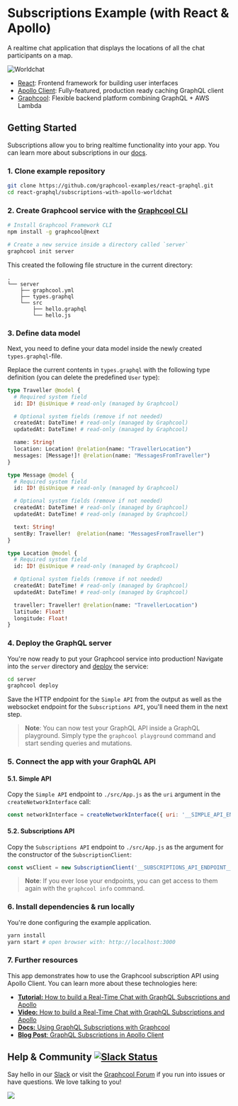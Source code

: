 # Subscriptions Example (with React & Apollo)

A realtime chat application that displays the locations of all the chat participants on a map.

![Worldchat](http://i.imgur.com/8cpv7Hi.png)

* [React](https://facebook.github.io/react/): Frontend framework for building user interfaces
* [Apollo Client](https://github.com/apollographql/apollo-client): Fully-featured, production ready caching GraphQL client
* [Graphcool](https://www.graph.cool): Flexible backend platform combining GraphQL + AWS Lambda

## Getting Started

Subscriptions allow you to bring realtime functionality into your app. You can learn more about subscriptions in our [docs](https://www.graph.cool/docs/reference/simple-api/subscriptions-aip7oojeiv/).


### 1. Clone example repository

```sh
git clone https://github.com/graphcool-examples/react-graphql.git
cd react-graphql/subscriptions-with-apollo-worldchat
```

### 2. Create Graphcool service with the [Graphcool CLI](https://docs-next.graph.cool/reference/graphcool-cli/overview-zboghez5go)

```sh
# Install Graphcool Framework CLI
npm install -g graphcool@next

# Create a new service inside a directory called `server`
graphcool init server
```

This created the following file structure in the current directory:

```
.
└── server
    ├── graphcool.yml
    ├── types.graphql
    └── src
        ├── hello.graphql
        └── hello.js
```

### 3. Define data model

Next, you need to define your data model inside the newly created `types.graphql`-file.

Replace the current contents in `types.graphql` with the following type definition (you can delete the predefined `User` type):

```graphql
type Traveller @model {
  # Required system field
  id: ID! @isUnique # read-only (managed by Graphcool)

  # Optional system fields (remove if not needed)
  createdAt: DateTime! # read-only (managed by Graphcool)
  updatedAt: DateTime! # read-only (managed by Graphcool)

  name: String!
  location: Location! @relation(name: "TravellerLocation")
  messages: [Message!]! @relation(name: "MessagesFromTraveller")
}

type Message @model {
  # Required system field
  id: ID! @isUnique # read-only (managed by Graphcool)

  # Optional system fields (remove if not needed)
  createdAt: DateTime! # read-only (managed by Graphcool)
  updatedAt: DateTime! # read-only (managed by Graphcool)

  text: String!
  sentBy: Traveller!  @relation(name: "MessagesFromTraveller")
}

type Location @model {
  # Required system field
  id: ID! @isUnique # read-only (managed by Graphcool)

  # Optional system fields (remove if not needed)
  createdAt: DateTime! # read-only (managed by Graphcool)
  updatedAt: DateTime! # read-only (managed by Graphcool)

  traveller: Traveller! @relation(name: "TravellerLocation")
  latitude: Float!
  longitude: Float!
}
```

### 4. Deploy the GraphQL server

You're now ready to put your Graphcool service into production! Navigate into the `server` directory and [deploy](https://docs-next.graph.cool/reference/graphcool-cli/commands-aiteerae6l#graphcool-deploy) the service:

```sh
cd server
graphcool deploy
```

Save the HTTP endpoint for the `Simple API` from the output as well as the websocket endpoint for the `Subscriptions API`, you'll need them in the next step.

> **Note**: You can now test your GraphQL API inside a GraphQL playground. Simply type the `graphcool playground` command and start sending queries and mutations.

### 5. Connect the app with your GraphQL API

#### 5.1. Simple API

Copy the `Simple API` endpoint to `./src/App.js` as the `uri` argument in the `createNetworkInterface` call:

```js
const networkInterface = createNetworkInterface({ uri: '__SIMPLE_API_ENDPOINT__' })
```

#### 5.2. Subscriptions API

Copy the `Subscriptions API` endpoint to `./src/App.js` as the argument for the constructor of the `SubscriptionClient`:

```js
const wsClient = new SubscriptionClient('__SUBSCRIPTIONS_API_ENDPOINT__')
```

> **Note**: If you ever lose your endpoints, you can get access to them again with the `graphcool info` command.

### 6. Install dependencies & run locally

You're done configuring the example application. 

```sh
yarn install
yarn start # open browser with: http://localhost:3000
```

### 7. Further resources

This app demonstrates how to use the Graphcool subscription API using Apollo Client. You can learn more about these technologies here:

- [**Tutorial:** How to build a Real-Time Chat with GraphQL Subscriptions and Apollo](https://www.graph.cool/docs/tutorials/worldchat-subscriptions-example-ui0eizishe/)
- [**Video:** How to build a Real-Time Chat with GraphQL Subscriptions and Apollo](https://www.youtube.com/watch?v=aSLF9f13o2c)
- [**Docs:** Using GraphQL Subscriptions with Graphcool](https://www.graph.cool/docs/reference/simple-api/generated-subscriptions-aip7oojeiv)
- [**Blog Post**: GraphQL Subscriptions in Apollo Client](https://dev-blog.apollodata.com/graphql-subscriptions-in-apollo-client-9a2457f015fb#.458zrl2u7)


## Help & Community [![Slack Status](https://slack.graph.cool/badge.svg)](https://slack.graph.cool)

Say hello in our [Slack](http://slack.graph.cool/) or visit the [Graphcool Forum](https://www.graph.cool/forum) if you run into issues or have questions. We love talking to you!

![](http://i.imgur.com/5RHR6Ku.png)
